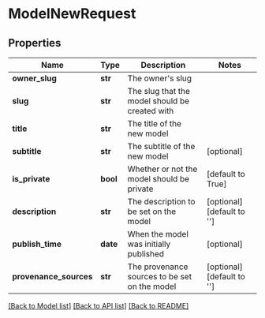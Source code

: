 # ModelNewRequest

## Properties
Name | Type | Description | Notes
------------ | ------------- | ------------- | -------------
**owner_slug** | **str** | The owner&#39;s slug | 
**slug** | **str** | The slug that the model should be created with | 
**title** | **str** | The title of the new model | 
**subtitle** | **str** | The subtitle of the new model | [optional] 
**is_private** | **bool** | Whether or not the model should be private | [default to True]
**description** | **str** | The description to be set on the model | [optional] [default to '']
**publish_time** | **date** | When the model was initially published | [optional] 
**provenance_sources** | **str** | The provenance sources to be set on the model | [optional] [default to '']

[[Back to Model list]](../README.md#documentation-for-models) [[Back to API list]](../README.md#documentation-for-api-endpoints) [[Back to README]](../README.md)


